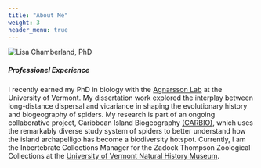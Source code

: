 ```yaml
---
title: "About Me"
weight: 3
header_menu: true
---
```


![Lisa Chamberland, PhD](images/happy-ethnic-woman-sitting-at-table-with-laptop-3769021.jpg)

##### Professionel Experience

<p>I recently earned my PhD in biology with the <a href="http://www.theridiidae.com">Agnarsson Lab</a> at the University of Vermont. My dissertation work explored the interplay between long-distance dispersal and vicariance in shaping the evolutionary history and biogeography of spiders. My research is part of an ongoing collaborative project, Caribbean Island Biogeography <a href="http://www.islandbiogeography.org">(CARBIO)</a>, which uses the remarkably diverse study system of spiders to better understand how the island archapelligo has become a biodiversity hotspot. Currently, I am the Inbertebrate Collections Manager for the Zadock Thompson Zoological Collections at the <a href="https://www.uvm.edu/vtnaturalhistory">University of Vermont Natural History Museum</a>. 
